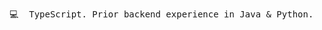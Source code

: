 <pre>
💻  TypeScript. Prior backend experience in Java & Python.
</pre>

<!--
[![Jon's github stats](https://github-readme-stats.vercel.app/api?username=jlambdev&theme=radical&count_private=true&include_all_commits=true)](https://github.com/jlambdev)
-->
